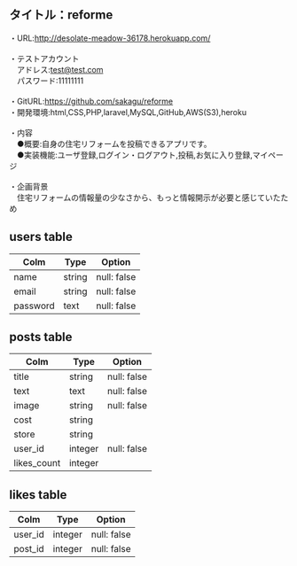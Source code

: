 ## タイトル：reforme
・URL:http://desolate-meadow-36178.herokuapp.com/</br>
</br>
・テストアカウント</br>
&emsp;アドレス:test@test.com</br>
&emsp;パスワード:11111111</br>
</br>
・GitURL:https://github.com/sakagu/reforme</br>
・開発環境:html,CSS,PHP,laravel,MySQL,GitHub,AWS(S3),heroku</br>
</br>
・内容</br>
&emsp;●概要:自身の住宅リフォームを投稿できるアプリです。</br>
&emsp;●実装機能:ユーザ登録,ログイン・ログアウト,投稿,お気に入り登録,マイページ</br>
</br>
・企画背景</br>
&emsp;住宅リフォームの情報量の少なさから、もっと情報開示が必要と感じていたため</br>

## users table
|Colm|Type|Option|
|----|----|------|
|name|string|null: false|
|email|string|null: false|
|password|text|null: false|

## posts table
|Colm|Type|Option|
|----|----|------|
|title|string|null: false|
|text|text|null: false|
|image|string|null: false|
|cost|string||
|store|string||
|user_id|integer|null: false|
|likes_count|integer||

## likes table
|Colm|Type|Option|
|----|----|------|
|user_id|integer|null: false|
|post_id|integer|null: false|